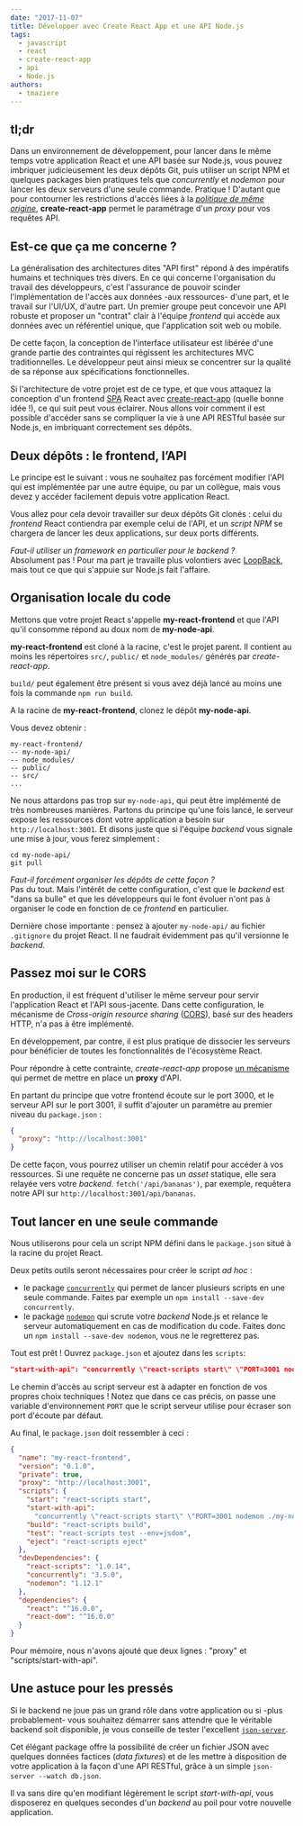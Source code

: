 ```yaml
---
date: "2017-11-07"
title: Développer avec Create React App et une API Node.js
tags:
  - javascript
  - react
  - create-react-app
  - api
  - Node.js
authors:
  - tmaziere
---
```


## tl;dr

Dans un environnement de développement, pour lancer dans le même temps votre
application React et une API basée sur Node.js, vous pouvez imbriquer
judicieusement les deux dépôts Git, puis utiliser un script NPM et quelques
packages bien pratiques tels que _concurrently_ et _nodemon_ pour lancer les
deux serveurs d'une seule commande. Pratique ! D'autant que pour contourner les
restrictions d'accès liées à la
[_politique de même origine_](https://fr.wikipedia.org/wiki/Same-origin_policy),
**create-react-app** permet le paramétrage d'un _proxy_ pour vos requêtes API.

## Est-ce que ça me concerne ?

La généralisation des architectures dites "API first" répond à des impératifs
humains et techniques très divers. En ce qui concerne l'organisation du travail
des développeurs, c'est l'assurance de pouvoir scinder l'implémentation de
l'accès aux données -aux ressources- d'une part, et le travail sur l'UI/UX,
d'autre part. Un premier groupe peut concevoir une API robuste et proposer un
"contrat" clair à l'équipe _frontend_ qui accède aux données avec un référentiel
unique, que l'application soit web ou mobile.

De cette façon, la conception de l'interface utilisateur est libérée d'une
grande partie des contraintes qui régissent les architectures MVC
traditionnelles. Le développeur peut ainsi mieux se concentrer sur la qualité de
sa réponse aux spécifications fonctionnelles.

Si l'architecture de votre projet est de ce type, et que vous attaquez la
conception d'un frontend
[SPA](https://fr.wikipedia.org/wiki/Application_web_monopage) React avec
[create-react-app](https://github.com/facebookincubator/create-react-app)
(quelle bonne idée !), ce qui suit peut vous éclairer. Nous allons voir comment
il est possible d'accéder sans se compliquer la vie à une API RESTful basée sur
Node.js, en imbriquant correctement ses dépôts.

## Deux dépôts : le frontend, l’API

Le principe est le suivant : vous ne souhaitez pas forcément modifier l'API qui
est implémentée par une autre équipe, ou par un collègue, mais vous devez y
accéder facilement depuis votre application React.

Vous allez pour cela devoir travailler sur deux dépôts Git clonés : celui du
_frontend_ React contiendra par exemple celui de l'API, et un _script NPM_ se
chargera de lancer les deux applications, sur deux ports différents.

_Faut-il utiliser un framework en particulier pour le backend ?_  
Absolument pas ! Pour ma part je travaille plus volontiers avec [LoopBack](https://loopback.io/),
mais tout ce que qui s'appuie sur Node.js fait l'affaire.

## Organisation locale du code

Mettons que votre projet React s'appelle **my-react-frontend** et que l'API
qu'il consomme répond au doux nom de **my-node-api**.

**my-react-frontend** est cloné à la racine, c'est le projet parent. Il contient
au moins les répertoires `src/`, `public/` et `node_modules/` générés par
_create-react-app_.

`build/` peut également être présent si vous avez déjà lancé au moins une fois
la commande `npm run build`.

A la racine de **my-react-frontend**, clonez le dépôt **my-node-api**.

Vous devez obtenir :

```
my-react-frontend/
-- my-node-api/
-- node_modules/
-- public/
-- src/
...
```

Ne nous attardons pas trop sur `my-node-api`, qui peut être implémenté de très
nombreuses manières. Partons du principe qu'une fois lancé, le serveur expose
les ressources dont votre application a besoin sur `http://localhost:3001`. Et
disons juste que si l'équipe _backend_ vous signale une mise à jour, vous ferez
simplement :

```Shell
cd my-node-api/
git pull
```

_Faut-il forcément organiser les dépôts de cette façon ?_  
Pas du tout. Mais l'intérêt de cette configuration, c'est que le _backend_ est "dans
sa bulle" et que les développeurs qui le font évoluer n'ont pas à organiser le code
en fonction de ce _frontend_ en particulier.

Dernière chose importante : pensez à ajouter `my-node-api/` au fichier
`.gitignore` du projet React. Il ne faudrait évidemment pas qu'il versionne le
_backend_.

## Passez moi sur le CORS

En production, il est fréquent d'utiliser le même serveur pour servir
l'application React et l'API sous-jacente. Dans cette configuration, le
mécanisme de _Cross-origin resource sharing_
([CORS](https://en.wikipedia.org/wiki/Cross-origin_resource_sharing)), basé sur
des headers HTTP, n'a pas à être implémenté.

En développement, par contre, il est plus pratique de dissocier les serveurs
pour bénéficier de toutes les fonctionnalités de l'écosystème React.

Pour répondre à cette contrainte, _create-react-app_ propose
[un mécanisme](https://github.com/facebookincubator/create-react-app/blob/master/packages/react-scripts/template/README.md#proxying-api-requests-in-development)
qui permet de mettre en place un **proxy** d'API.

En partant du principe que votre frontend écoute sur le port 3000, et le serveur
API sur le port 3001, il suffit d'ajouter un paramètre au premier niveau du
`package.json` :

```json
{
  "proxy": "http://localhost:3001"
}
```

De cette façon, vous pourrez utiliser un chemin relatif pour accéder à vos
ressources. Si une requête ne concerne pas un _asset_ statique, elle sera
relayée vers votre _backend_. `fetch('/api/bananas')`, par exemple, requêtera
notre API sur `http://localhost:3001/api/bananas`.

## Tout lancer en une seule commande

Nous utiliserons pour cela un script NPM défini dans le `package.json` situé à
la racine du projet React.

Deux petits outils seront nécessaires pour créer le script _ad hoc_ :

- le package [`concurrently`](https://www.npmjs.com/package/concurrently) qui
  permet de lancer plusieurs scripts en une seule commande. Faites par exemple
  un `npm install --save-dev concurrently`.
- le package [`nodemon`](https://www.npmjs.com/package/nodemon) qui scrute votre
  _backend_ Node.js et relance le serveur automatiquement en cas de modification
  du code. Faites donc un `npm install --save-dev nodemon`, vous ne le
  regretterez pas.

Tout est prêt ! Ouvrez `package.json` et ajoutez dans les `scripts`:

```json
"start-with-api": "concurrently \"react-scripts start\" \"PORT=3001 nodemon ./my-node-api/server/server.js\""
```

Le chemin d'accès au script serveur est à adapter en fonction de vos propres
choix techniques ! Notez que dans ce cas précis, on passe une variable
d'environnement `PORT` que le script serveur utilise pour écraser son port
d'écoute par défaut.

Au final, le `package.json` doit ressembler à ceci :

```json
{
  "name": "my-react-frontend",
  "version": "0.1.0",
  "private": true,
  "proxy": "http://localhost:3001",
  "scripts": {
    "start": "react-scripts start",
    "start-with-api":
      "concurrently \"react-scripts start\" \"PORT=3001 nodemon ./my-node-api/server/server.js\"",
    "build": "react-scripts build",
    "test": "react-scripts test --env=jsdom",
    "eject": "react-scripts eject"
  },
  "devDependencies": {
    "react-scripts": "1.0.14",
    "concurrently": "3.5.0",
    "nodemon": "1.12.1"
  },
  "dependencies": {
    "react": "^16.0.0",
    "react-dom": "^16.0.0"
  }
}
```

Pour mémoire, nous n'avons ajouté que deux lignes : "proxy" et
"scripts/start-with-api".

## Une astuce pour les pressés

Si le backend ne joue pas un grand rôle dans votre application ou si -plus
probablement- vous souhaitez démarrer sans attendre que le véritable backend
soit disponible, je vous conseille de tester l'excellent
[`json-server`](https://github.com/typicode/json-server).

Cet élégant package offre la possibilité de créer un fichier JSON avec quelques
données factices (_data fixtures_) et de les mettre à disposition de votre
application à la façon d'une API RESTful, grâce à un simple
`json-server --watch db.json`.

Il va sans dire qu'en modifiant légèrement le script _start-with-api_, vous
disposerez en quelques secondes d'un _backend_ au poil pour votre nouvelle
application.
